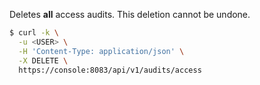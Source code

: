 Deletes **all** access audits. This deletion cannot be undone. 


```bash
$ curl -k \
  -u <USER> \
  -H 'Content-Type: application/json' \
  -X DELETE \
  https://console:8083/api/v1/audits/access
```
